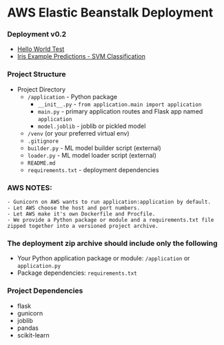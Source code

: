 # AWS Elastic Beanstalk Deployment


### Deployment v0.2
- [Hello World Test](http://brokentestingserver-env.eba-dqb8pfdx.us-east-1.elasticbeanstalk.com/)
- [Iris Example Predictions - SVM Classification](http://brokentestingserver-env.eba-dqb8pfdx.us-east-1.elasticbeanstalk.com/predict?sepal_length=5.7&sepal_width=2.8&petal_length=4.5&petal_width=1.3)


### Project Structure
- Project Directory
    - `/application` - Python package
        - `__init__.py` - `from application.main import application`
        - `main.py` - primary application routes and Flask app named `application`
        - `model.joblib` - joblib or pickled model
    - `/venv` (or your preferred virtual env)
    - `.gitignore`
    - `builder.py` - ML model builder script (external)
    - `loader.py` - ML model loader script (external)
    - `README.md`
    - `requirements.txt` - deployment dependencies


### AWS NOTES:
    - Gunicorn on AWS wants to run application:application by default.
    - Let AWS choose the host and port numbers.
    - Let AWS make it's own Dockerfile and Procfile.
    - We provide a Python package or module and a requirements.txt file zipped together into a versioned project archive.


### The deployment zip archive should include only the following
- Your Python application package or module: `/application` or `application.py`
- Package dependencies: `requirements.txt`


### Project Dependencies
- flask
- gunicorn
- joblib
- pandas
- scikit-learn
